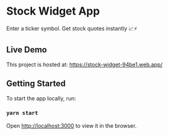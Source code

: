 # Stock Widget App

Enter a ticker symbol. Get stock quotes instantly 📈⚡️

## Live Demo

This project is hosted at: https://stock-widget-94be1.web.app/

## Getting Started

To start the app locally, run: 

### `yarn start`

Open [http://localhost:3000](http://localhost:3000) to view it in the browser.




